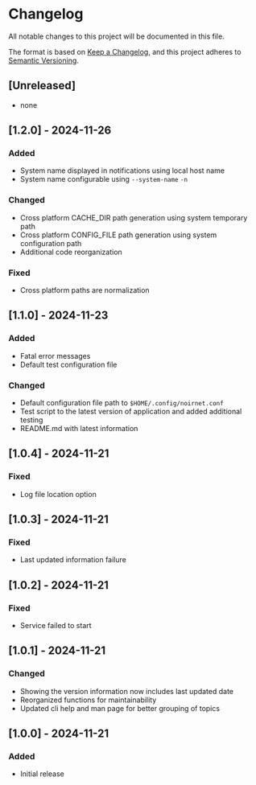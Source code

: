# Changelog

All notable changes to this project will be documented in this file.

The format is based on [Keep a Changelog](https://keepachangelog.com/en/1.1.0/),
and this project adheres to [Semantic Versioning](https://semver.org/spec/v2.0.0.html).

## [Unreleased]

- none

## [1.2.0] - 2024-11-26

### Added

- System name displayed in notifications using local host name
- System name configurable using `--system-name` `-n`

### Changed

- Cross platform CACHE_DIR path generation using system temporary path
- Cross platform CONFIG_FILE path generation using system configuration path
- Additional code reorganization

### Fixed

- Cross platform paths are normalization

## [1.1.0] - 2024-11-23

### Added

- Fatal error messages
- Default test configuration file

### Changed

- Default configuration file path to `$HOME/.config/noirnet.conf`
- Test script to the latest version of application and added additional testing
- README.md with latest information

## [1.0.4] - 2024-11-21

### Fixed

- Log file location option

## [1.0.3] - 2024-11-21

### Fixed

- Last updated information failure

## [1.0.2] - 2024-11-21

### Fixed

- Service failed to start

## [1.0.1] - 2024-11-21

### Changed

- Showing the version information now includes last updated date
- Reorganized functions for maintainability
- Updated cli help and man page for better grouping of topics

## [1.0.0] - 2024-11-21

### Added

- Initial release
